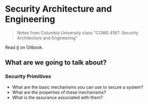 Security Architecture and Engineering
=======
> Notes from Columbia University class "COMS 4187: Security Architecture and Engineering"

Read
[it](http://marshallshen.gitbooks.io/security-architecture-and-engineering/) on Gitbook.

## What are we going to talk about?

### Security Primitives
* What are the basic mechanisms you can use to secure a system?
* What are the properties of these mechanisms?
* What is the assurance associated with them?